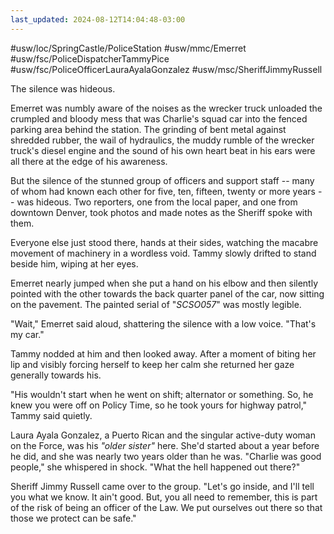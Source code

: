 ```yaml
---
last_updated: 2024-08-12T14:04:48-03:00
---
```


#usw/loc/SpringCastle/PoliceStation #usw/mmc/Emerret #usw/fsc/PoliceDispatcherTammyPice #usw/fsc/PoliceOfficerLauraAyalaGonzalez #usw/msc/SheriffJimmyRussell

The silence was hideous.

Emerret was numbly aware of the noises as the wrecker truck unloaded the crumpled and bloody mess that was Charlie's squad car into the fenced parking area behind the station. The grinding of bent metal against shredded rubber, the wail of hydraulics, the muddy rumble of the wrecker truck's diesel engine and the sound of his own heart beat in his ears were all there at the edge of his awareness.

But the silence of the stunned group of officers and support staff -- many of whom had known each other for five, ten, fifteen, twenty or more years -- was hideous. Two reporters, one from the local paper, and one from downtown Denver, took photos and made notes as the Sheriff spoke with them.

Everyone else just stood there, hands at their sides, watching the macabre movement of machinery in a wordless void. Tammy slowly drifted to stand beside him, wiping at her eyes.

Emerret nearly jumped when she put a hand on his elbow and then silently pointed with the other towards the back quarter panel of the car, now sitting on the pavement. The painted serial of "*SCSO057*" was mostly legible.

"Wait," Emerret said aloud, shattering the silence with a low voice. "That's my car."

Tammy nodded at him and then looked away. After a moment of biting her lip and visibly forcing herself to keep her calm she returned her gaze generally towards his.

"His wouldn't start when he went on shift; alternator or something. So, he knew you were off on Policy Time, so he took yours for highway patrol," Tammy said quietly.

Laura Ayala Gonzalez, a Puerto Rican and the singular active-duty woman on the Force, was his *"older sister"* here. She'd started about a year before he did, and she was nearly two years older than he was. "Charlie was good people," she whispered in shock. "What the hell happened out there?"

Sheriff Jimmy Russell came over to the group. "Let's go inside, and I'll tell you what we know. It ain't good. But, you all need to remember, this is part of the risk of being an officer of the Law. We put ourselves out there so that those we protect can be safe."
